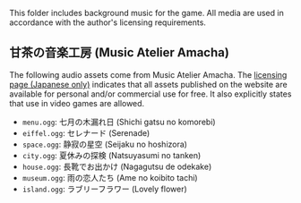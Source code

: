 This folder includes background music for the game. All media are used in
accordance with the author's licensing requirements.

## 甘茶の音楽工房 (Music Atelier Amacha)
The following audio assets come from Music Atelier Amacha. The [licensing 
page (Japanese only)](https://amachamusic.chagasi.com/terms.html) indicates 
that all assets published on the website are available for personal and/or 
commercial use for free. It also explicitly states that use in video games are
allowed.

- `menu.ogg`: 七月の木漏れ日 (Shichi gatsu no komorebi)
- `eiffel.ogg`: セレナード (Serenade)
- `space.ogg`: 静寂の星空 (Seijaku no hoshizora)
- `city.ogg`: 夏休みの探検 (Natsuyasumi no tanken)
- `house.ogg`: 長靴でお出かけ (Nagagutsu de odekake)
- `museum.ogg`: 雨の恋人たち (Ame no koibito tachi)
- `island.ogg`: ラブリーフラワー (Lovely flower)